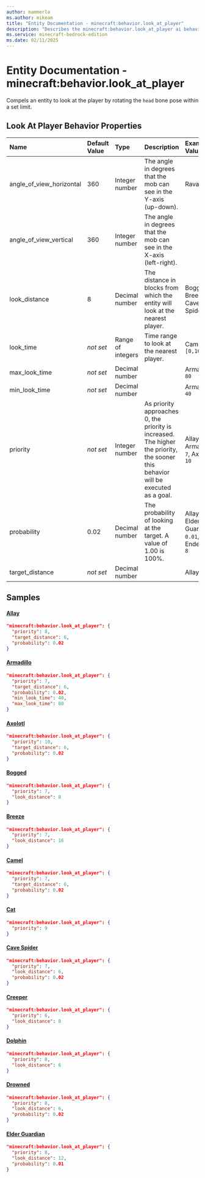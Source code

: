 ```yaml
---
author: mammerla
ms.author: mikeam
title: "Entity Documentation - minecraft:behavior.look_at_player"
description: "Describes the minecraft:behavior.look_at_player ai behavior component"
ms.service: minecraft-bedrock-edition
ms.date: 02/11/2025 
---
```


# Entity Documentation - minecraft:behavior.look_at_player

Compels an entity to look at the player by rotating the `head` bone pose within a set limit.


## Look At Player Behavior Properties

|Name       |Default Value |Type |Description |Example Values |
|:----------|:-------------|:----|:-----------|:------------- |
| angle_of_view_horizontal | 360 | Integer number | The angle in degrees that the mob can see in the Y-axis (up-down). | Ravager: `45` | 
| angle_of_view_vertical | 360 | Integer number | The angle in degrees that the mob can see in the X-axis (left-right). |  | 
| look_distance | 8 | Decimal number | The distance in blocks from which the entity will look at the nearest player. | Bogged: `8`, Breeze: `16`, Cave Spider: `6` | 
| look_time | *not set* | Range of integers | Time range to look at the nearest player. | Campghost: `[0,100]` | 
| max_look_time | *not set* | Decimal number |  | Armadillo: `80` | 
| min_look_time | *not set* | Decimal number |  | Armadillo: `40` | 
| priority | *not set* | Integer number | As priority approaches 0, the priority is increased. The higher the priority, the sooner this behavior will be executed as a goal. | Allay: `8`, Armadillo: `7`, Axolotl: `10` | 
| probability | 0.02 | Decimal number | The probability of looking at the target. A value of 1.00 is 100%. | Allay: `0.02`, Elder Guardian: `0.01`, Enderman: `8` | 
| target_distance | *not set* | Decimal number |  | Allay: `6` | 

## Samples

#### [Allay](https://github.com/Mojang/bedrock-samples/tree/preview/behavior_pack/entities/allay.json)


```json
"minecraft:behavior.look_at_player": {
  "priority": 8,
  "target_distance": 6,
  "probability": 0.02
}
```

#### [Armadillo](https://github.com/Mojang/bedrock-samples/tree/preview/behavior_pack/entities/armadillo.json)


```json
"minecraft:behavior.look_at_player": {
  "priority": 7,
  "target_distance": 6,
  "probability": 0.02,
  "min_look_time": 40,
  "max_look_time": 80
}
```

#### [Axolotl](https://github.com/Mojang/bedrock-samples/tree/preview/behavior_pack/entities/axolotl.json)


```json
"minecraft:behavior.look_at_player": {
  "priority": 10,
  "target_distance": 6,
  "probability": 0.02
}
```

#### [Bogged](https://github.com/Mojang/bedrock-samples/tree/preview/behavior_pack/entities/bogged.json)


```json
"minecraft:behavior.look_at_player": {
  "priority": 7,
  "look_distance": 8
}
```

#### [Breeze](https://github.com/Mojang/bedrock-samples/tree/preview/behavior_pack/entities/breeze.json)


```json
"minecraft:behavior.look_at_player": {
  "priority": 7,
  "look_distance": 16
}
```

#### [Camel](https://github.com/Mojang/bedrock-samples/tree/preview/behavior_pack/entities/camel.json)


```json
"minecraft:behavior.look_at_player": {
  "priority": 7,
  "target_distance": 6,
  "probability": 0.02
}
```

#### [Cat](https://github.com/Mojang/bedrock-samples/tree/preview/behavior_pack/entities/cat.json)


```json
"minecraft:behavior.look_at_player": {
  "priority": 9
}
```

#### [Cave Spider](https://github.com/Mojang/bedrock-samples/tree/preview/behavior_pack/entities/cave_spider.json)


```json
"minecraft:behavior.look_at_player": {
  "priority": 7,
  "look_distance": 6,
  "probability": 0.02
}
```

#### [Creeper](https://github.com/Mojang/bedrock-samples/tree/preview/behavior_pack/entities/creeper.json)


```json
"minecraft:behavior.look_at_player": {
  "priority": 6,
  "look_distance": 8
}
```

#### [Dolphin](https://github.com/Mojang/bedrock-samples/tree/preview/behavior_pack/entities/dolphin.json)


```json
"minecraft:behavior.look_at_player": {
  "priority": 8,
  "look_distance": 6
}
```

#### [Drowned](https://github.com/Mojang/bedrock-samples/tree/preview/behavior_pack/entities/drowned.json)


```json
"minecraft:behavior.look_at_player": {
  "priority": 8,
  "look_distance": 6,
  "probability": 0.02
}
```

#### [Elder Guardian](https://github.com/Mojang/bedrock-samples/tree/preview/behavior_pack/entities/elder_guardian.json)


```json
"minecraft:behavior.look_at_player": {
  "priority": 8,
  "look_distance": 12,
  "probability": 0.01
}
```
